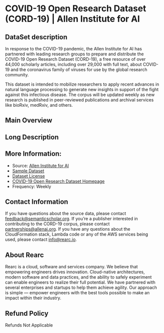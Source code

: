# COVID-19 Open Research Dataset (CORD-19) | Allen Institute for AI

## DataSet description
In response to the COVID-19 pandemic, the Allen Institute for AI has partnered with leading research groups to prepare and distribute the COVID-19 Open Research Dataset (CORD-19), a free resource of over 44,000 scholarly articles, including over 29,000 with full text, about COVID-19 and the coronavirus family of viruses for use by the global research community.

This dataset is intended to mobilize researchers to apply recent advances in natural language processing to generate new insights in support of the fight against this infectious disease. The corpus will be updated weekly as new research is published in peer-reviewed publications and archival services like bioRxiv, medRxiv, and others.

## Main Overview

## Long Description

## More Information:
- Source: [Allen Institute for AI](https://allenai.org/)  
- [Sample Dataset](https://s3.amazonaws.com/rearc-data-provider/covid-19-open-research/public/sample.csv)   
- [Dataset License](https://ai2-semanticscholar-cord-19.s3-us-west-2.amazonaws.com/2020-03-13/COVID.DATA.LIC.AGMT.pdf)    
- [COVID-19 Open Research Dataset Homepage](https://pages.semanticscholar.org/coronavirus-research)    
- Frequency: Weekly

## Contact Information
If you have questions about the source data, please contact feedback@semanticscholar.org. If you’re a publisher interested in contributing to the CORD-19 corpus, please contact partnerships@allenai.org. If you have any questions about the CloudFormation stack, Lambda code or any of the AWS services being used, please contact info@rearc.io.

## About Rearc
Rearc is a cloud, software and services company. We believe that empowering engineers drives innovation. Cloud-native architectures, modern software and data practices, and the ability to safely experiment can enable engineers to realize their full potential. We have partnered with several enterprises and startups to help them achieve agility. Our approach is simple — empower engineers with the best tools possible to make an impact within their industry.

## Refund Policy  
Refunds Not Applicable
